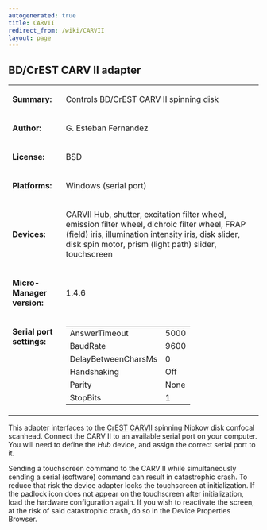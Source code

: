 ```yaml
---
autogenerated: true
title: CARVII
redirect_from: /wiki/CARVII
layout: page
---
```


## BD/CrEST CARV II adapter

<table>
<tr>
<td markdown="1">

**Summary:**

</td>
<td markdown="1">

Controls BD/CrEST CARV II spinning disk

</td>
</tr>
<tr>
<td markdown="1">

**Author:**

</td>
<td markdown="1">

G. Esteban Fernandez

</td>
</tr>
<tr>
<td markdown="1">

**License:**

</td>
<td markdown="1">

BSD

</td>
</tr>
<tr>
<td markdown="1">

**Platforms:**

</td>
<td markdown="1">

Windows (serial port)

</td>
</tr>
<tr>
<td markdown="1">

**Devices:**

</td>
<td markdown="1">

CARVII Hub, shutter, excitation filter wheel, emission filter wheel,
dichroic filter wheel, FRAP (field) iris, illumination intensity iris,
disk slider, disk spin motor, prism (light path) slider, touchscreen

</td>
</tr>
<tr>
<td markdown="1">

**Micro-Manager version:**

</td>
<td markdown="1">

1.4.6

</td>
</tr>
<tr>
<td markdown="1" valign=top>

**Serial port settings:**

</td>
<td markdown="1" valign=top>

|                     |      |
|---------------------|------|
| AnswerTimeout       | 5000 |
| BaudRate            | 9600 |
| DelayBetweenCharsMs | 0    |
| Handshaking         | Off  |
| Parity              | None |
| StopBits            | 1    |

</table>

This adapter interfaces to the [CrEST](http://www.crestopt.com)
[CARVII](http://www.crestopt.com/html/carv2.htm) spinning Nipkow disk
confocal scanhead. Connect the CARV II to an available serial port on
your computer. You will need to define the *Hub* device, and assign the
correct serial port to it.

Sending a touchscreen command to the CARV II while simultaneously
sending a serial (software) command can result in catastrophic crash. To
reduce that risk the device adapter locks the touchscreen at
initialization. If the padlock icon does not appear on the touchscreen
after initialization, load the hardware configuration again. If you wish
to reactivate the screen, at the risk of said catastrophic crash, do so
in the Device Properties Browser.

